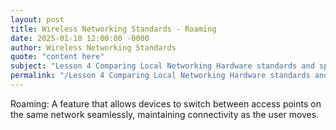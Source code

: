 ```yaml
---
layout: post
title: Wireless Networking Standards - Roaming
date: 2025-01-10 12:00:00 -0000
author: Wireless Networking Standards
quote: "content here"
subject: "Lesson 4 Comparing Local Networking Hardware standards and specifications"
permalink: "/Lesson 4 Comparing Local Networking Hardware standards and specifications/Wireless Networking Standards/Wireless Networking Standards - Roaming"
---
```


Roaming: A feature that allows devices to switch between access points on the same network seamlessly, maintaining connectivity as the user moves.
